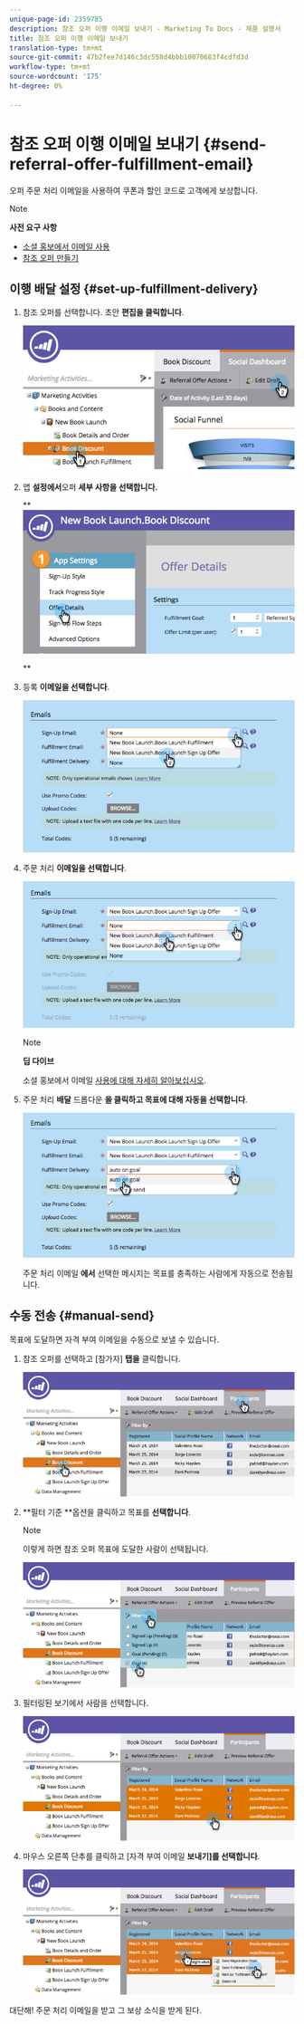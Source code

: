 ```yaml
---
unique-page-id: 2359785
description: 참조 오퍼 이행 이메일 보내기 - Marketing To Docs - 제품 설명서
title: 참조 오퍼 이행 이메일 보내기
translation-type: tm+mt
source-git-commit: 47b2fee7d146c3dc558d4bbb10070683f4cdfd3d
workflow-type: tm+mt
source-wordcount: '175'
ht-degree: 0%

---
```



# 참조 오퍼 이행 이메일 보내기 {#send-referral-offer-fulfillment-email}

오퍼 주문 처리 이메일을 사용하여 쿠폰과 할인 코드로 고객에게 보상합니다.

>[!NOTE]
>
>**사전 요구 사항**
>
>* [소셜 홍보에서 이메일 사용](../../../../product-docs/demand-generation/social/social-functions/use-emails-in-social-promotions.md)
>* [참조 오퍼 만들기](create-a-referral-offer.md)

>



## 이행 배달 설정 {#set-up-fulfillment-delivery}

1. 참조 오퍼를 선택합니다. 초안 **편집을 클릭합니다**.

   ![](assets/image2015-4-20-16-3a3-3a14.png)

1. 앱 **설정에서**&#x200B;오퍼 **세부 사항을 선택합니다.**

   ** ![](assets/image2015-4-23-12-3a53-3a16.png)

   **

1. 등록 **이메일을 선택합니다**.

   ![](assets/image2015-4-23-12-3a58-3a52.png)

1. 주문 처리 **이메일을 선택합니다**.

   ![](assets/image2015-4-23-13-3a4-3a40.png)

   >[!NOTE]
   >
   >**딥 다이브**
   >
   >
   >소셜 홍보에서 이메일 [사용에 대해 자세히 알아보십시오](../../../../product-docs/demand-generation/social/social-functions/use-emails-in-social-promotions.md).

1. 주문 처리 **배달** 드롭다운 **을 클릭하고 목표에 대해 자동을 선택합니다**.

   ![](assets/image2015-4-23-13-3a13-3a33.png)

   주문 처리 이메일 **에서** 선택한 메시지는 목표를 충족하는 사람에게 자동으로 전송됩니다.

## 수동 전송 {#manual-send}

목표에 도달하면 자격 부여 이메일을 수동으로 보낼 수 있습니다.

1. 참조 오퍼를 선택하고 [참가자] **탭을** 클릭합니다.

   ![](assets/image2015-4-20-15-3a37-3a14.png)

1. **필터 기준 **옵션을 클릭하고 목표를 **선택합니다**.

   >[!NOTE]
   >
   >이렇게 하면 참조 오퍼 목표에 도달한 사람이 선택됩니다.

   ![](assets/image2015-4-20-15-3a59-3a11.png)

1. 필터링된 보기에서 사람을 선택합니다.

   ![](assets/2015-04-23-13-08-53.png)

1. 마우스 오른쪽 단추를 클릭하고 [자격 부여 이메일 **보내기]를 선택합니다**.

   ![](assets/2015-04-20-15-54-13.png)

대단해! 주문 처리 이메일을 받고 그 보상 소식을 받게 된다.
